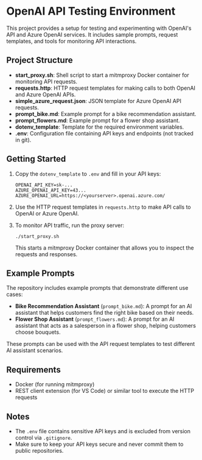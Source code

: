 # OpenAI API Testing Environment

This project provides a setup for testing and experimenting with OpenAI's API and Azure OpenAI services. It includes sample prompts, request templates, and tools for monitoring API interactions.

## Project Structure

- **start_proxy.sh**: Shell script to start a mitmproxy Docker container for monitoring API requests.
- **requests.http**: HTTP request templates for making calls to both OpenAI and Azure OpenAI APIs.
- **simple_azure_request.json**: JSON template for Azure OpenAI API requests.
- **prompt_bike.md**: Example prompt for a bike recommendation assistant.
- **prompt_flowers.md**: Example prompt for a flower shop assistant.
- **dotenv_template**: Template for the required environment variables.
- **.env**: Configuration file containing API keys and endpoints (not tracked in git).

## Getting Started

1. Copy the `dotenv_template` to `.env` and fill in your API keys:
   ```
   OPENAI_API_KEY=sk-...
   AZURE_OPENAI_API_KEY=43...
   AZURE_OPENAI_URL=https://<yourserver>.openai.azure.com/
   ```

2. Use the HTTP request templates in `requests.http` to make API calls to OpenAI or Azure OpenAI.

3. To monitor API traffic, run the proxy server:
   ```
   ./start_proxy.sh
   ```
   This starts a mitmproxy Docker container that allows you to inspect the requests and responses.

## Example Prompts

The repository includes example prompts that demonstrate different use cases:

- **Bike Recommendation Assistant** (`prompt_bike.md`): A prompt for an AI assistant that helps customers find the right bike based on their needs.
- **Flower Shop Assistant** (`prompt_flowers.md`): A prompt for an AI assistant that acts as a salesperson in a flower shop, helping customers choose bouquets.

These prompts can be used with the API request templates to test different AI assistant scenarios.

## Requirements

- Docker (for running mitmproxy)
- REST client extension (for VS Code) or similar tool to execute the HTTP requests

## Notes

- The `.env` file contains sensitive API keys and is excluded from version control via `.gitignore`.
- Make sure to keep your API keys secure and never commit them to public repositories. 